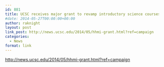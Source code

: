 ```yaml
---
id: 881
title: UCSC receives major grant to revamp introductory science courses
#date: 2014-05-27T00:00:00+00:00
author: raknight
layout: post
link_post: http://news.ucsc.edu/2014/05/hhmi-grant.html?ref=campaign
categories:
  - News
format: link
---
```

http://news.ucsc.edu/2014/05/hhmi-grant.html?ref=campaign